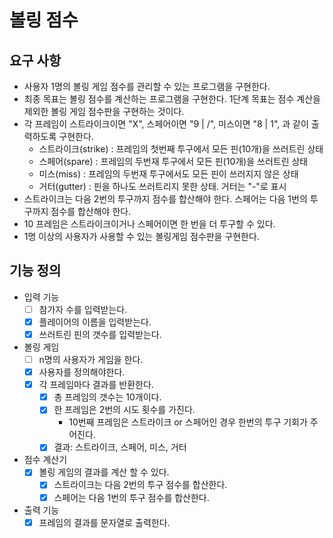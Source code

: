 # 볼링 점수

## 요구 사항
* 사용자 1명의 볼링 게임 점수를 관리할 수 있는 프로그램을 구현한다.
* 최종 목표는 볼링 점수를 계산하는 프로그램을 구현한다. 1단계 목표는 점수 계산을 제외한 볼링 게임 점수판을 구현하는 것이다. 
* 각 프레임이 스트라이크이면 "X", 스페어이면 "9 | /", 미스이면 "8 | 1", 과 같이 출력하도록 구현한다.
  * 스트라이크(strike) : 프레임의 첫번째 투구에서 모든 핀(10개)을 쓰러트린 상태
  * 스페어(spare) : 프레임의 두번재 투구에서 모든 핀(10개)을 쓰러트린 상태
  * 미스(miss) : 프레임의 두번재 투구에서도 모든 핀이 쓰러지지 않은 상태
  * 거터(gutter) : 핀을 하나도 쓰러트리지 못한 상태. 거터는 "-"로 표시
* 스트라이크는 다음 2번의 투구까지 점수를 합산해야 한다. 스페어는 다음 1번의 투구까지 점수를 합산해야 한다.
* 10 프레임은 스트라이크이거나 스페어이면 한 번을 더 투구할 수 있다.
* 1명 이상의 사용자가 사용할 수 있는 볼링게임 점수판을 구현한다.

## 기능 정의

* 입력 기능
  - [ ] 참가자 수를 입력받는다.
  - [x] 플레이어의 이름을 입력받는다.
  - [x] 쓰러트린 핀의 갯수를 입력받는다.
  
* 볼링 게임
  - [ ] n명의 사용자가 게임을 한다.
  - [X] 사용자를 정의해야한다.
  - [x] 각 프레임마다 결과를 반환한다.
    - [x] 총 프레임의 갯수는 10개이다.
    - [x] 한 프레임은 2번의 시도 횟수를 가진다.
       - 10번째 프레임은 스트라이크 or 스페어인 경우 한번의 투구 기회가 주어진다.
    - [x] 결과: 스트라이크, 스페어, 미스, 거터
    
* 점수 계산기
  - [x] 볼링 게임의 결과를 계산 할 수 있다.
    - [x] 스트라이크는 다음 2번의 투구 점수를 합산한다.
    - [x] 스페어는 다음 1번의 투구 점수를 합산한다.
  
* 출력 기능
  - [x] 프레임의 결과를 문자열로 출력한다. 